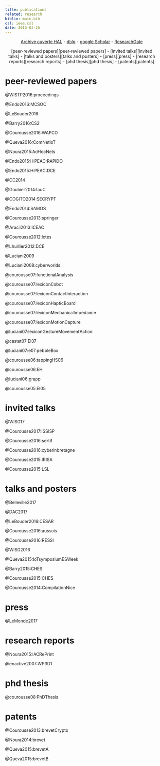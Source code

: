 ```yaml
---
title: publications
related: research
biblio: main.bib
csl: ieee.csl
date: 2015-02-26
---
```


<p style="text-align:center">
  <a href="https://hal.archives-ouvertes.fr/search/index/q/*/authFullName_s/Damien+Courouss%C3%A9">Archive ouverte HAL</a>
- <a href="http://dblp.uni-trier.de/pers/hd/c/Courouss=eacute=:Damien?q=damien+courouss%C3%A9">dblp</a>
- <a href="http://scholar.google.fr/citations?user=obHNKMEAAAAJ">google Scholar</a>
- <a href="http://www.researchgate.net/profile/Damien_Courousse">ResearchGate</a>
</p>

<p style="text-align:center">
[peer-reviewed papers][peer-reviewed papers] - [invited talks][invited talks] - [talks and posters][talks and posters] - [press][press] - [research reports][research reports] - [phd thesis][phd thesis] - [patents][patents]
</p>

peer-reviewed papers
====================

[//]: <> (Abdellatif2017:CS2 -- à ajouter plus tard, mais pas en tête de liste.)

@WISTP2016:proceedings

@Endo2016:MCSOC

@LeBouder2016

@Barry2016:CS2

@Courousse2016:WAPCO

@Queva2016:ComNetIoT

@Noura2015:AdHocNets

@Endo2015:HiPEAC:RAPIDO

@Endo2015:HiPEAC:DCE

@CC2014

@Goubier2014:tauC

@COGITO2014:SECRYPT

@Endo2014:SAMOS

@Courousse2013:springer

@Aracil2013:ICEAC

@Courousse2012:lctes

@Lhuillier2012:DCE

@Luciani2009

@Luciani2008:cyberworlds

@courousse07:functionalAnalysis

@courousse07:lexiconCobot

@courousse07:lexiconContactInteraction

@courousse07:lexiconHapticBoard

@courousse07:lexiconMechanicalImpedance

@courousse07:lexiconMotionCapture

@luciani07:lexiconGestureMovementAction

@castet07:EI07

@luciani07:e07:pebbleBox

@courousse06:tappingHS06

@courousse06:EH

@luciani06:grapp

@courousse05:EI05

invited talks
=============

@WISG17

@Courousse2017:ISSISP

@Courousse2016:sertif

@Courousse2016:cyberinbretagne

@Courousse2015:IRISA

@Courousse2015:LSL


talks and posters
=================

@Belleville2017

@DAC2017

@LeBouder2016:CESAR

@Courousse2016:aussois

@Courousse2016:RESSI

@WISG2016

@Queva2015:IoTsymposiumESWeek

@Barry2015:CHES

@Courousse2015:CHES

@Courousse2014:CompilationNice

press
=====

@LeMonde2017

research reports
================

@Noura2015:IACRePrint

@enactive2007:WP3D1

phd thesis
==========

@courousse08:PhDThesis


patents
=======


@Courousse2013:brevetCrypto

@Noura2014:brevet

@Queva2015:brevetA

@Queva2015:brevetB
